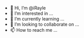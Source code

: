 - 👋 Hi, I’m @iRayle
- 👀 I’m interested in ...
- 🌱 I’m currently learning ...
- 💞️ I’m looking to collaborate on ...
- 📫 How to reach me ...

<!---
iRayle/iRayle is a ✨ special ✨ repository because its `README.md` (this file) appears on your GitHub profile.
You can click the Preview link to take a look at your changes.
--->
